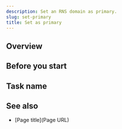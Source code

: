 ```yaml
---
description: Set an RNS domain as primary.
slug: set-primary
title: Set as primary
---
```


## Overview

<!-- Briefly describe the outcome of the how-to and optionally, what the user should be
able to do after completing the steps. -->

## Before you start

<!-- An optional section to include prerequisite information or specific permissions information. -->

## Task name

<!-- Write procedural steps following the instructions in
https://developers.google.com/style/procedures. -->

## See also

<!-- An optional section that can contain links to other content that the user
can read to reinforce the understanding of the information covered
in this topic. -->

* [Page title](Page URL)
